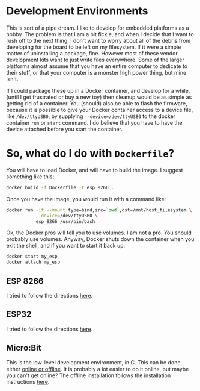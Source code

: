 # Development Environments

This is sort of a pipe dream. I like to develop for embedded platforms as a
hobby. The problem is that I am a bit fickle, and when I decide that I want to
rush off to the next thing, I don't want to worry about all of the debris from
developing for the board to be left on my filesystem. If it were a simple
matter of uninstalling a package, fine. However most of these vendor
development kits want to just write files everywhere. Some of the larger
platforms almost assume that you have an entire computer to dedicate to their
stuff, or that your computer is a monster high power thing, but mine isn't.

If I could package these up in a Docker container, and develop for a while,
(until I get frustrated or buy a new toy) then cleanup would be as simple as
getting rid of a container. You (should) also be able to flash the firmware,
because it is possible to give your Docker container access to a device file,
like `/dev/ttyUSB0`, by supplying `--device=/dev/ttyUSB0` to the docker
container `run` or `start` command. I do believe that you have to have the
device attached before you start the container.

# So, what do I do with `Dockerfile`?

You will have to load Docker, and will have to build the image. I suggest something like this:

```sh
docker build -f Dockerfile -t esp_8266 .
```

Once you have the image, you would run it with a command like:

```sh
docker run -it --mount type=bind,src=`pwd`,dst=/mnt/host_filesystem \
           --device=/dev/ttyUSB0 \
           esp_8266 /usr/bin/bash
```

Ok, the Docker pros will tell you to use volumes. I am not a pro. You should
probably use volumes. Anyway, Docker shuts down the container when you exit the
shell, and if you want to start it back up:

```sh
docker start my_esp
docker attach my_esp
```

## ESP 8266

I tried to follow the directions [here](https://docs.espressif.com/projects/esp8266-rtos-sdk/en/latest/get-started/index.html).

## ESP32

I tried to follow the directions [here](https://docs.espressif.com/projects/esp-idf/en/latest/esp32/get-started/).

## Micro:Bit

This is the low-level development environment, in C. This can be done either
[online or offline](https://lancaster-university.github.io/microbit-docs/).
It is probably a lot easier to do it online, but maybe you can't get online?
The offline installation follows the installation instructions
[here](https://lancaster-university.github.io/microbit-docs/offline-toolchains/).
